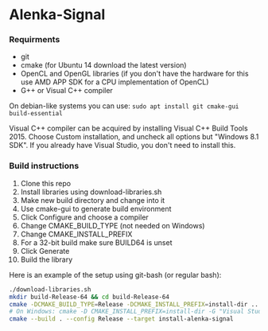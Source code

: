 # Alenka-Signal

### Requirments
* git
* cmake (for Ubuntu 14 download the latest version)
* OpenCL and OpenGL libraries (if you don't have the hardware for this use AMD APP SDK for a CPU implementation of OpenCL)
* G++ or Visual C++ compiler

On debian-like systems you can use: `sudo apt install git cmake-gui build-essential`

Visual C++ compiler can be acquired by installing Visual C++ Build Tools 2015. Choose Custom installation, and uncheck all options but "Windows 8.1 SDK". If you already have Visual Studio, you don't need to install this.

### Build instructions
1. Clone this repo
2. Install libraries using download-libraries.sh
3. Make new build directory and change into it
4. Use cmake-gui to generate build environment
  1. Click Configure and choose a compiler
  2. Change CMAKE_BUILD_TYPE (not needed on Windows)
  3. Change CMAKE_INSTALL_PREFIX
  4. For a 32-bit build make sure BUILD64 is unset
  5. Click Generate
5. Build the library

Here is an example of the setup using git-bash (or regular bash):
``` bash
./download-libraries.sh
mkdir build-Release-64 && cd build-Release-64
cmake -DCMAKE_BUILD_TYPE=Release -DCMAKE_INSTALL_PREFIX=install-dir ..
# On Windows: cmake -D CMAKE_INSTALL_PREFIX=install-dir -G "Visual Studio 14 2015 Win64" ..
cmake --build . --config Release --target install-alenka-signal
```

